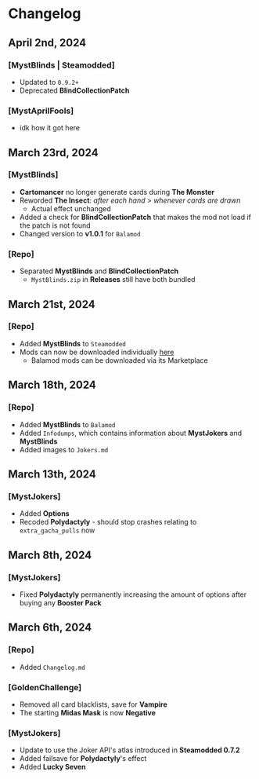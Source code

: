 # Changelog

## April 2nd, 2024
### **[MystBlinds | Steamodded]**
- Updated to ``0.9.2+``
- Deprecated **BlindCollectionPatch**
### **[MystAprilFools]**
- idk how it got here

## March 23rd, 2024
### **[MystBlinds]**
- **Cartomancer** no longer generate cards during **The Monster**
- Reworded **The Insect**: *after each hand* > *whenever cards are drawn*
  - Actual effect unchanged
- Added a check for **BlindCollectionPatch** that makes the mod not load if the patch is not found
- Changed version to **v1.0.1** for ``Balamod``
### **[Repo]**
- Separated **MystBlinds** and **BlindCollectionPatch**
  - ``MystBlinds.zip`` in **Releases** still have both bundled

## March 21st, 2024
### **[Repo]**
- Added **MystBlinds** to ``Steamodded``
- Mods can now be downloaded individually [here](https://github.com/Mysthaps/BalatroMods/releases/tag/Steamodded)
  - Balamod mods can be downloaded via its Marketplace

## March 18th, 2024
### **[Repo]**
- Added **MystBlinds** to ``Balamod``
- Added ``Infodumps``, which contains information about **MystJokers** and **MystBlinds**
- Added images to ``Jokers.md``

## March 13th, 2024
### **[MystJokers]**
- Added **Options**
- Recoded **Polydactyly** - should stop crashes relating to ``extra_gacha_pulls`` now

## March 8th, 2024
### **[MystJokers]**
- Fixed **Polydactyly** permanently increasing the amount of options after buying any **Booster Pack**

## March 6th, 2024

### **[Repo]**
- Added ``Changelog.md``
### **[GoldenChallenge]**
- Removed all card blacklists, save for **Vampire**
- The starting **Midas Mask** is now **Negative**
### **[MystJokers]**
- Update to use the Joker API's atlas introduced in **Steamodded 0.7.2**
- Added failsave for **Polydactyly**'s effect
- Added **Lucky Seven**